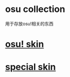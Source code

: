 # osu collection
 用于存放osu!相关的东西
# [osu! skin](osu!工具使用/osu!皮肤.md)
# [special skin](osu!工具使用/osu!好用的皮肤.md)

